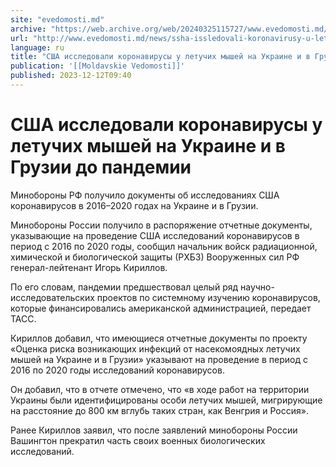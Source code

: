```yaml
---
site: "evedomosti.md"
archive: "https://web.archive.org/web/20240325115727/www.evedomosti.md/news/ssha-issledovali-koronavirusy-u-letuchih-myshej-na-ukraine-i"
url: "http://www.evedomosti.md/news/ssha-issledovali-koronavirusy-u-letuchih-myshej-na-ukraine-i"
language: ru
title: "США исследовали коронавирусы у летучих мышей на Украине и в Грузии до пандемии"
publication: '[[Moldavskie Vedomosti]]'
published: 2023-12-12T09:40
---
```


# США исследовали коронавирусы у летучих мышей на Украине и в Грузии до пандемии

Минобороны РФ получило документы об исследованиях США коронавирусов в 2016–2020 годах на Украине и в Грузии.

Минобороны России получило в распоряжение отчетные документы, указывающие на проведение США исследований коронавирусов в период с 2016 по 2020 годы, сообщил начальник войск радиационной, химической и биологической защиты (РХБЗ) Вооруженных сил РФ генерал-лейтенант Игорь Кириллов.

По его словам, пандемии предшествовал целый ряд научно-исследовательских проектов по системному изучению коронавирусов, которые финансировались американской администрацией, передает ТАСС.

Кириллов добавил, что имеющиеся отчетные документы по проекту «Оценка риска возникающих инфекций от насекомоядных летучих мышей на Украине и в Грузии» указывают на проведение в период с 2016 по 2020 годы исследований коронавирусов.

Он добавил, что в отчете отмечено, что «в ходе работ на территории Украины были идентифицированы особи летучих мышей, мигрирующие на расстояние до 800 км вглубь таких стран, как Венгрия и Россия».

Ранее Кириллов заявил, что после заявлений минобороны России Вашингтон прекратил часть своих военных биологических исследований.